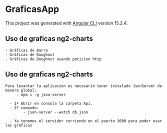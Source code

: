 # GraficasApp

This project was generated with [Angular CLI](https://github.com/angular/angular-cli) version 15.2.4.

## Uso de graficas ng2-charts

```
- Gráficas de Barra
- Gráficas de Doughnut
- Gráficas de Doughnut usando peticion http
```


## Uso de graficas ng2-charts


```
Para levantar la aplicacion es necesario tener instalado JsonServer de manera global:
     - npm i -g json-server

  - 1º Abrir en consola la carpeta Api.
  - 2º comando: 
        - json-server --watch db.json

  - Ya tenemos el servidor corriendo en el puerto 3000 para poder usar las gráficas      
